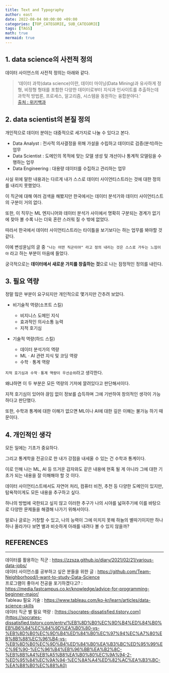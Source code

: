 ```yaml
---
title: Text and Typography
author: east
date: 2022-08-04 00:00:00 +09:00
categories: [TOP_CATEGORIE, SUB_CATEGORIE]
tags: [TAGS]
math: true
mermaid: true
---
```

<!-- ---
layout      : post
title       : 데이터 사이언스에 관하여
subtitle    : DataScience
date        : 2022-08-04
author      : eastk1te
header-img  : img/home-bg-brick.jpg
catalog     : true
published   : true
tags        :
    - DataScience

--- -->

## 1. data science의 사전적 정의

데이터 사이언스의 사전적 정의는 아래와 같다.

 > '데이터 과학(data science)이란, 
 > 데이터 마이닝(Data Mining)과 유사하게 정형, 비정형 형태를 포함한 다양한 데이터로부터 지식과 인사이트를 추출하는데 과학적 방법론, 프로세스, 알고리즘, 시스템을 동원하는 융합분야다.'  
 > [출처 : 위키백과](https://ko.wikipedia.org/wiki/%EB%8D%B0%EC%9D%B4%ED%84%B0_%EC%82%AC%EC%9D%B4%EC%96%B8%EC%8A%A4#cite_note-1 )



## 2. data scientist의 본질 정의

개인적으로 데이터 분야는 대중적으로 세가지로 나눌 수 있다고 본다.

 - Data Analyst : 전사적 의사결정을 위해 가설을 수립하고 데이터로 검증(분석)하는 업무
 - Data Scientist : 도메인의 목적에 맞는 모델 생성 및 개선이나 통계적 모델링을 수행하는 업무
 - Data Engineering : 대용량 데이터를 수집하고 관리하는 업무

사실 위에 말한 내용과는 다르게 내가 스스로 데이터 사이언티스트라는 것에 대한 정의를 내리지 못했었다.

이 직군에 대해 여러 검색을 해봤지만 한국에서는 데이터 분석가와 데이터 사이언티스트의 구분이 거의 없다.

또한, 이 직무는 ML 엔지니어와 데이터 분석가 사이에서 명확히 구분되는 경계가 없기에 찾아 볼 수록 나는 더욱 혼란 스러워 질 수 밖에 없었다.

따라서 한국에서 데이터 사이언티스트라는 타이틀을 보기보다는 하는 업무를 봐야할 것 같다.

이에 변성윤님의 글 중 `"나는 어떤 직군이야" 라고 정의 내리는 것은 스스로 가두는 느낌이야` 라고 하는 부분이 마음에 들었다.

궁극적으로는 **데이터에서 새로운 가치를 창출하는 것**으로 나는 잠정적인 정의를 내린다.



## 3. 필요 역량

정말 많은 부분이 요구되지만 개인적으로 몇가지만 간추려 보았다.

 - 비기술적 역량(소프트 스킬)
    - 비지니스 도메인 지식
    - 효과적인 의사소통 능력
    - 지적 호기심

 - 기술적 역량(하드 스킬)
    - 데이터 분석가의 역량
    - MLㆍAI 관련 지식 및 코딩 역량
    - 수학ㆍ통계 역량

`지적 호기심과 수학ㆍ통계 역량이 우선순위`라고 생각한다.

왜냐하면 이 두 부분은 모든 역량의 기저에 깔려있다고 판단해서이다.

지적 호기심이 있어야 끊임 없이 정보를 습득하며 그에 기반하여 창의적인 생각이 가능하다고 판단했다.

또한, 수학과 통계에 대한 이해가 없으면 ML이나 AI에 대한 깊은 이해는 불가능 하기 때문이다.


## 4. 개인적인 생각

모든 일에는 기초가 중요하다.

그리고 통계학을 전공으로 한 내가 강점을 내세울 수 있는 건 수학과 통계이다.

이로 인해 나는 ML, AI 등 뜨거운 감자와도 같은 내용에 현혹 될 게 아니라 그에 대한 기초가 되는 내용을 잘 이해해야 할 것 이다.

데이터 사이언티스트에서도 자연어 처리, 컴퓨터 비전, 추천 등 다양한 도메인이 있지만, 탐욕적이게도 모든 내용을 추구하고 싶다.

하나의 방법에 국한되고 싶지 않고 이러한 추구가 나의 시야를 넓혀주기에 이를 바탕으로 다양한 문제들을 해결해 나가기 위해서이다.

말로나 글로는 거창할 수 있고, 나의 능력이 그에 미치지 못해 하늘의 별따기이지만 하나 하나 올라가다 보면 별과 비슷하게 아래를 내려다 볼 수 있지 않을까?



## REFERENCES
---
데이터를 활용하는 직군 : https://zzsza.github.io/diary/2021/02/21/various-data-jobs/  
데이터 사이언스를 공부하고 싶은 분들을 위한 글 : https://github.com/Team-Neighborhood/I-want-to-study-Data-Science  
프로그램이 좋아서 전공을 포기하겠다고? : https://media.fastcampus.co.kr/knowledge/advice-for-programming-beginner-major/  
Tableau 필요 기술 : https://www.tableau.com/ko-kr/learn/articles/data-science-skills  
데이터 직군 별 필요 역량 : [https://socrates-dissatisfied.tistory.com](https://socrates-dissatisfied.tistory.com/entry/%EB%8D%B0%EC%9D%B4%ED%84%B0%EB%B6%84%EC%84%9D%EA%B0%80-vs-%EB%8D%B0%EC%9D%B4%ED%84%B0%EC%97%94%EC%A7%80%EB%8B%88%EC%96%B4-vs-%EB%8D%B0%EC%9D%B4%ED%84%B0%EA%B3%BC%ED%95%99%EC%9E%90-%EC%96%B4%EB%96%BB%EA%B2%8C-%EB%8B%A4%EB%A5%B8%EA%B0%80%EC%9A%94-2-%ED%95%84%EC%9A%94-%EC%8A%A4%ED%82%AC%EA%B3%BC-%EA%B8%B0%EC%88%A0)  

<!--
과학자와 엔지니어의 차이 : https://alive-earth.com/31
-->
